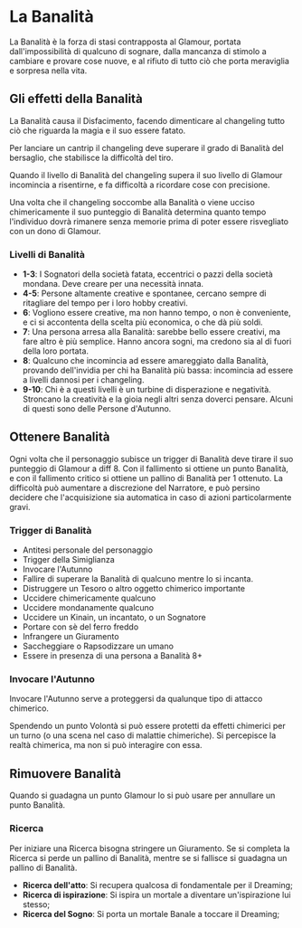 # La Banalità

La Banalità è la forza di stasi contrapposta al Glamour, portata dall'impossibilità di qualcuno di sognare, dalla mancanza di stimolo a cambiare e provare cose nuove, e al rifiuto di tutto ciò che porta meraviglia e sorpresa nella vita.  

## Gli effetti della Banalità

La Banalità causa il Disfacimento, facendo dimenticare al changeling tutto ciò che riguarda la magia e il suo essere fatato.  

Per lanciare un cantrip il changeling deve superare il grado di Banalità del bersaglio, che stabilisce la difficoltà del tiro.  

Quando il livello di Banalità del changeling supera il suo livello di Glamour incomincia a risentirne, e fa difficoltà a ricordare cose con precisione.  

Una volta che il changeling soccombe alla Banalità o viene ucciso chimericamente il suo punteggio di Banalità determina quanto tempo l'individuo dovrà rimanere senza memorie prima di poter essere risvegliato con un dono di Glamour.

### Livelli di Banalità

- **1-3**: I Sognatori della società fatata, eccentrici o pazzi della società mondana. Deve creare per una necessità innata.
- **4-5**: Persone altamente creative e spontanee, cercano sempre di ritagliare del tempo per i loro hobby creativi.
- **6**: Vogliono essere creative, ma non hanno tempo, o non è conveniente, e ci si accontenta della scelta più economica, o che dà più soldi.
- **7**: Una persona arresa alla Banalità: sarebbe bello essere creativi, ma fare altro è più semplice. Hanno ancora sogni, ma credono sia al di fuori della loro portata.
- **8**: Qualcuno che incomincia ad essere amareggiato dalla Banalità, provando dell'invidia per chi ha Banalità più bassa: incomincia ad essere a livelli dannosi per i changeling.
- **9-10**: Chi è a questi livelli è un turbine di disperazione e negatività. Stroncano la creatività e la gioia negli altri senza doverci pensare. Alcuni di questi sono delle Persone d'Autunno.

## Ottenere Banalità

Ogni volta che il personaggio subisce un trigger di Banalità deve tirare il suo punteggio di Glamour a diff 8. Con il fallimento si ottiene un punto Banalità, e con il fallimento critico si ottiene un pallino di Banalità per 1 ottenuto. La difficoltà può aumentare a discrezione del Narratore, e può persino decidere che l'acquisizione sia automatica in caso di azioni particolarmente gravi.  

### Trigger di Banalità

- Antitesi personale del personaggio
- Trigger della Simiglianza
- Invocare l'Autunno
- Fallire di superare la Banalità di qualcuno mentre lo si incanta.
- Distruggere un Tesoro o altro oggetto chimerico importante
- Uccidere chimericamente qualcuno
- Uccidere mondanamente qualcuno
- Uccidere un Kinain, un incantato, o un Sognatore
- Portare con sè del ferro freddo
- Infrangere un Giuramento
- Saccheggiare o Rapsodizzare un umano
- Essere in presenza di una persona a Banalità 8+

### Invocare l'Autunno

Invocare l'Autunno serve a proteggersi da qualunque tipo di attacco chimerico.  

Spendendo un punto Volontà si può essere protetti da effetti chimerici per un turno (o una scena nel caso di malattie chimeriche). Si percepisce la realtà chimerica, ma non si può interagire con essa.

## Rimuovere Banalità

Quando si guadagna un punto Glamour lo si può usare per annullare un punto Banalità. 

### Ricerca

Per iniziare una Ricerca bisogna stringere un Giuramento. Se si completa la Ricerca si perde un pallino di Banalità, mentre se si fallisce si guadagna un pallino di Banalità.  

- **Ricerca dell'atto**: Si recupera qualcosa di fondamentale per il Dreaming;
- **Ricerca di ispirazione**: Si ispira un mortale a diventare un'ispirazione lui stesso;
- **Ricerca del Sogno**: Si porta un mortale Banale a toccare il Dreaming;